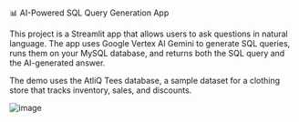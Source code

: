 

📊 AI-Powered SQL Query Generation App

This project is a Streamlit app that allows users to ask questions in natural language. The app uses Google Vertex AI Gemini to generate SQL queries, runs them on your MySQL database, and returns both the SQL query and the AI-generated answer.

The demo uses the AtliQ Tees database, a sample dataset for a clothing store that tracks inventory, sales, and discounts.



![image](https://github.com/user-attachments/assets/cbdc3498-953f-4b48-9833-1ae0f403abf1)
